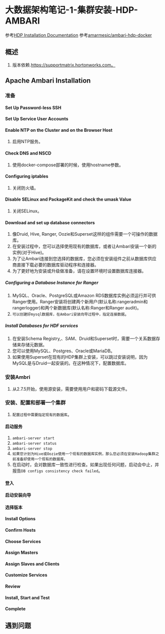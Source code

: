 # 大数据架构笔记-1-集群安装-HDP-AMBARI


参考[HDP Installation Documentation](https://docs.cloudera.com/HDPDocuments/HDP3/HDP-3.1.5/installation.html)
参考[amarmesic/ambari-hdp-docker](https://github.com/amarmesic/ambari-hdp-docker)

## 概述

1. 版本依赖.https://supportmatrix.hortonworks.com。


## Apache Ambari Installation

### 准备

#### Set Up Password-less SSH

#### Set Up Service User Accounts

#### Enable NTP on the Cluster and on the Browser Host

1. 启用NTP服务。

#### Check DNS and NSCD

1. 使用docker-compose部署的时候，使用hostname参数。

#### Configuring iptables

1. 关闭防火墙。

#### Disable SELinux and PackageKit and check the umask Value

1. 关闭SELinux。

#### Download and set up database connectors

1. 像Druid, Hive, Ranger, Oozie和Superset这样的组件需要一个可操作的数据库。
2. 在安装过程中，您可以选择使用现有的数据库，或者让Ambari安装一个新的实例(对于Hive)。
3. 为了让Ambari连接到您选择的数据库，您必须在安装组件之前从数据库供应商直接下载必要的数据库驱动程序和连接器。
4. 为了更好地为安装或升级做准备，请在设置环境时设置数据库连接器。

##### Configuring a Database Instance for Ranger

1. MySQL、Oracle、PostgreSQL或Amazon RDS数据库实例必须运行并可供Ranger使用。Ranger安装将创建两个新用户(默认名称:rangeradmin和rangerlogger)和两个新数据库(默认名称:Ranger和Ranger audit)。
2. `可以创建好mysql数据库，在Ambari安装向导过程中，指定连接数据`。

##### Install Databases for HDF services

1. 在安装Schema Registry,、SAM、Druid和Superset时，需要一个关系数据存储来存储元数据。
2. 您可以使用MySQL、Postgres、Oracle或MariaDB。
3. 如果使用Superset在现有的HDP集群上安装，可以跳过安装说明，因为MySQL是与Druid一起安装的。在这种情况下，配置数据库。

### 安装Ambri

1. 从2.7.5开始，使用源安装，需要使用用户和密码下载源文件。

### 安装、配置和部署一个集群 

1. `配置过程中需要指定现有的数据库`。

#### 启动服务

1. `ambari-server start`
2. `ambari-server status`
3. `ambari-server stop`
4. `如果您计划为Hive或Oozie使用一个现有的数据库实例，那么您必须在安装Hadoop集群之前准备好使用一个现有的数据库。`
5. 在启动时，会对数据库一致性进行检查。如果出现任何问题，启动会中止，并报告`DB configs consistency check failed`。

#### 登入

#### 启动安装向导

#### 选择版本

#### Install Options

#### Confirm Hosts

#### Choose Services

#### Assign Masters

#### Assign Slaves and Clients

#### Customize Services

#### Review

#### Install, Start and Test

#### Complete

## 遇到问题


